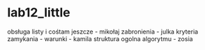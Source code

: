 # lab12_little
obsługa listy i cośtam jeszcze - mikołaj
zabronienia - julka
kryteria zamykania - warunki - kamila
struktura ogolna algorytmu - zosia
